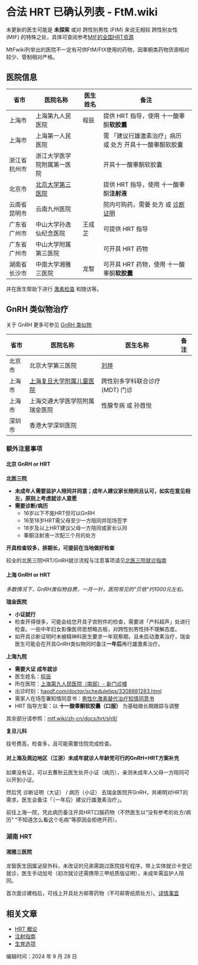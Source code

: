 # 合法 HRT 已确认列表 - FtM.wiki

未更新的医生可能是 **未探索** 或对 跨性别男性 (FtM) 来说无相较 跨性别女性 (MtF) 的特殊之处，具体可查阅参考[MtF的全国HRT资源](https://mtf.wiki/zh-cn/docs/hrt)

MtFwiki列举出的医院不一定有可供FtM/FtX使用的药物，因睾酮类药物货源相对较少、管制相对严格。

## 医院信息

| 省市           | 医院名称                     | 医生姓名         | 备注                                     |
|----------------|------------------------------|------------------|------------------------------------------|
| 上海市         | 上海第九人民医院            | 程辰             | 提供 HRT 指导，使用 十一酸睾酮**软胶囊**     |
| 上海市         | 上海第一人民医院            |                  | 需 「建议行雄激素治疗」病历 或 处方 开具十一酸睾酮软胶囊 |
| 浙江省杭州市   | 浙江大学医学院附属第一医院  |                  | 开具十一酸睾酮软胶囊                      |
| 北京市         | [北京大学第三医院](https://mtf.wiki/zh-cn/docs/hrt/puth/)  |                  | 提供 HRT 指导，使用 十一酸睾酮**注射液**  |
| 云南省昆明市   | 云南九州医院                |                  | 院内可购药，需要 处方 或 [诊断证明](https://ftm.wiki/zh-cn/psycho/) |
| 广东省广州市   | 中山大学孙逸仙纪念医院      | 王成芷           | 可提供 HRT 指导                           |
| 广东省广州市   | 中山大学附属第三医院        |                  | 可开具 HRT 药物                           |
| 湖南省长沙市   | 中南大学湘雅三医院          | 龙智             | 可开具 HRT 药物，使用 十一酸睾酮**软胶囊**  |

并在医生帮助下进行 [激素检查](https://ftm.wiki/zh-cn/hrt/monitoring/hormone-check/) 和随访等。

## GnRH 类似物治疗

关于 GnRH 更多可参见 [GnRH 类似物](https://ftm.wiki/zh-cn/hrt/gnrh/ "GnRH 类似物")

| 省市           | 医院名称                     | 医生名称                             | 备注                              |
|----------------|------------------------------|--------------------------------------|-----------------------------------|
| 北京市         | 北京大学第三医院            | [刘烨](https://mtf.wiki/zh-cn/docs/hrt/puth/liu-ye/) |                                   |
| 上海市         | [上海复旦大学附属儿童医院](https://mtf.wiki/zh-cn/docs/hrt/fudan-ch/) | 跨性别多学科联合诊疗 (MDT) 门诊      |                                   |
| 上海市         | 上海交通大学医学院附属瑞金医院 | 性腺专病 或 孙首悦                   |                                   |
| 深圳市         | 香港大学深圳医院            |                                      |                                   |

### 额外注意事项

#### 北京 GnRH or HRT

**北医三院**

- **未成年人需要监护人陪同并同意；成年人建议家长陪同且认可，如实在意见相左，原则上考虑就诊人意愿**
- **需要诊断/病历**
  - 16岁以下不能HRT但可以GnRH
  - 16至18岁HRT需父母至少一方陪同并现场签字
  - 18岁及以上HRT建议父母一方陪同或家长认同
  - 睾酮注射液一次配三个月的处方

**开具检查较多，排期长，可提前在当地做好检查**

较全的北医三院HRT/GnRH就诊流程与注意事项请见[北医三院就诊指南](https://mtf.wiki/zh-cn/docs/hrt/puth/)

#### 上海 GnRH or HRT

_多数情况下，GnRH类似物自费，一月一针，医院常见的“贝依”约1000元左右。_

**瑞金医院**

- **小证就行**
- 检查开得很多，可能会给您开具子宫附件的检查，需要进「产科超声」处进行检查。一些中年妇女影像医师思想略古板，对跨性别男性持不理解态度。
- 如开具诊断证明时未被精神科医生要求一年观察期，且未启动激素治疗，瑞金医生可能会在开具GnRH类似物同时备注**一年后**再行雄激素治疗。

**上海九院**

- **需要大证 成年就诊**
- 医生姓名：[程辰](https://www.haodf.com/doctor/3308881283.html)
- 所在医院：[上海第九人民医院（南部）- 新门诊楼](https://amap.com/place/B0FFFZY3L4)
- 出诊时刻：[haodf.com/doctor/scheduletips/3308881283.html](https://www.haodf.com/doctor/scheduletips/3308881283.html)
- 需家人在场签署知情同意书：[男性化激素替代治疗知情同意书](icf.pdf)
- HRT 指导方案：以 **十一酸睾酮软胶囊（口服）** 为基础做长期跟踪与调整

其余部分请参照：[mtf.wiki/zh-cn/docs/hrt/sh9/](https://mtf.wiki/zh-cn/docs/hrt/sh9/)

**复旦儿科**

挂号费高，检查多，且可能需要住院完成检查。

#### 对上海及周边地区（江浙）未成年就诊人年龄党可行的GnRH+HRT方案补充

如果没有证，可以去曹秋云医生处开小证（病历），亲测未成年人父母一方陪同可以开到小证。

然后凭 诊断证明（大证） / 病历（小证） 去瑞金医院开GnRH，并阐明对HRT的需求，医生会备注「（一年后）建议行雄激素治疗」。

前往上海一院，凭此病历备注开具HRT口服药物（不然医生以“没有参考的处方/病历” “不知道怎么看这个毛病”等原因会拒绝开药）。

### 湖南 HRT

#### 湘雅三医院

龙智医生因属泌尿外科，未改证的兄弟需跳过医院挂号程序，带上实体就诊卡登记就诊，医生手动加号（初次就诊还需携带三甲纸质版证明），未成年需监护人陪同。

首次面诊建档后，可线上开具处方邮寄药物（不可邮寄纸质处方）。[详情事宜](https://mp.weixin.qq.com/s/7nkoV6fUlSQtXLBAJa4Klw)

## 相关文章

- [HRT 概论](https://ftm.wiki/zh-cn/hrt/overview/ "HRT 概论")
- [注射指南](https://ftm.wiki/zh-cn/hrt/injection-guide/ "注射指南")
- [生育选项](https://ftm.wiki/zh-cn/hrt/fertility/ "生育选项")

编辑时间：2024 年 9 月 28 日